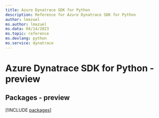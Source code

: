 ```yaml
---
title: Azure Dynatrace SDK for Python
description: Reference for Azure Dynatrace SDK for Python
author: lmazuel
ms.author: lmazuel
ms.data: 04/14/2023
ms.topic: reference
ms.devlang: python
ms.service: dynatrace
---
```

# Azure Dynatrace SDK for Python - preview
## Packages - preview
[!INCLUDE [packages](dynatrace-index.md)]